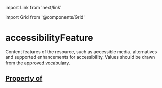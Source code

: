 import Link from 'next/link'
  
import Grid from '@components/Grid'

# accessibilityFeature

Content features of the resource, such as accessible media, alternatives and supported enhancements for accessibility. Values should be drawn from the <a href="https://www.w3.org/2021/a11y-discov-vocab/latest/#accessibilityFeature-vocabulary">approved vocabulary</Link>.

## Property of



